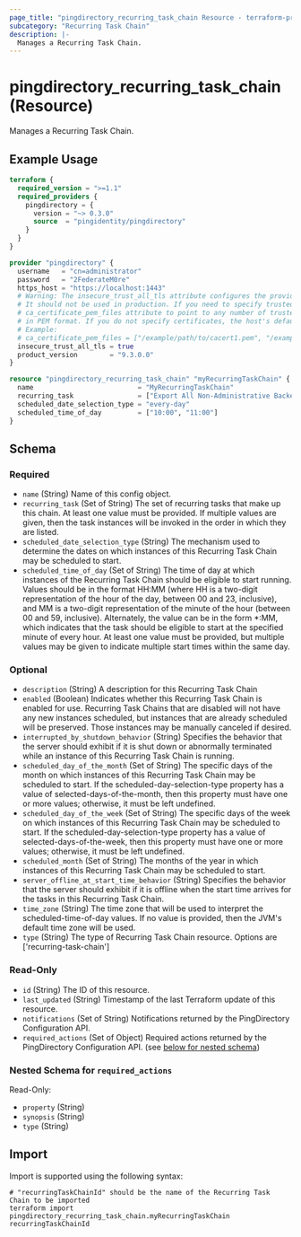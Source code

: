 ```yaml
---
page_title: "pingdirectory_recurring_task_chain Resource - terraform-provider-pingdirectory"
subcategory: "Recurring Task Chain"
description: |-
  Manages a Recurring Task Chain.
---
```


# pingdirectory_recurring_task_chain (Resource)

Manages a Recurring Task Chain.

## Example Usage

```terraform
terraform {
  required_version = ">=1.1"
  required_providers {
    pingdirectory = {
      version = "~> 0.3.0"
      source  = "pingidentity/pingdirectory"
    }
  }
}

provider "pingdirectory" {
  username   = "cn=administrator"
  password   = "2FederateM0re"
  https_host = "https://localhost:1443"
  # Warning: The insecure_trust_all_tls attribute configures the provider to trust any certificate presented by the PingDirectory server.
  # It should not be used in production. If you need to specify trusted CA certificates, use the
  # ca_certificate_pem_files attribute to point to any number of trusted CA certificate files
  # in PEM format. If you do not specify certificates, the host's default root CA set will be used.
  # Example:
  # ca_certificate_pem_files = ["/example/path/to/cacert1.pem", "/example/path/to/cacert2.pem"]
  insecure_trust_all_tls = true
  product_version        = "9.3.0.0"
}

resource "pingdirectory_recurring_task_chain" "myRecurringTaskChain" {
  name                          = "MyRecurringTaskChain"
  recurring_task                = ["Export All Non-Administrative Backends"]
  scheduled_date_selection_type = "every-day"
  scheduled_time_of_day         = ["10:00", "11:00"]
}
```

<!-- schema generated by tfplugindocs -->
## Schema

### Required

- `name` (String) Name of this config object.
- `recurring_task` (Set of String) The set of recurring tasks that make up this chain. At least one value must be provided. If multiple values are given, then the task instances will be invoked in the order in which they are listed.
- `scheduled_date_selection_type` (String) The mechanism used to determine the dates on which instances of this Recurring Task Chain may be scheduled to start.
- `scheduled_time_of_day` (Set of String) The time of day at which instances of the Recurring Task Chain should be eligible to start running. Values should be in the format HH:MM (where HH is a two-digit representation of the hour of the day, between 00 and 23, inclusive), and MM is a two-digit representation of the minute of the hour (between 00 and 59, inclusive). Alternately, the value can be in the form *:MM, which indicates that the task should be eligible to start at the specified minute of every hour. At least one value must be provided, but multiple values may be given to indicate multiple start times within the same day.

### Optional

- `description` (String) A description for this Recurring Task Chain
- `enabled` (Boolean) Indicates whether this Recurring Task Chain is enabled for use. Recurring Task Chains that are disabled will not have any new instances scheduled, but instances that are already scheduled will be preserved. Those instances may be manually canceled if desired.
- `interrupted_by_shutdown_behavior` (String) Specifies the behavior that the server should exhibit if it is shut down or abnormally terminated while an instance of this Recurring Task Chain is running.
- `scheduled_day_of_the_month` (Set of String) The specific days of the month on which instances of this Recurring Task Chain may be scheduled to start. If the scheduled-day-selection-type property has a value of selected-days-of-the-month, then this property must have one or more values; otherwise, it must be left undefined.
- `scheduled_day_of_the_week` (Set of String) The specific days of the week on which instances of this Recurring Task Chain may be scheduled to start. If the scheduled-day-selection-type property has a value of selected-days-of-the-week, then this property must have one or more values; otherwise, it must be left undefined.
- `scheduled_month` (Set of String) The months of the year in which instances of this Recurring Task Chain may be scheduled to start.
- `server_offline_at_start_time_behavior` (String) Specifies the behavior that the server should exhibit if it is offline when the start time arrives for the tasks in this Recurring Task Chain.
- `time_zone` (String) The time zone that will be used to interpret the scheduled-time-of-day values. If no value is provided, then the JVM's default time zone will be used.
- `type` (String) The type of Recurring Task Chain resource. Options are ['recurring-task-chain']

### Read-Only

- `id` (String) The ID of this resource.
- `last_updated` (String) Timestamp of the last Terraform update of this resource.
- `notifications` (Set of String) Notifications returned by the PingDirectory Configuration API.
- `required_actions` (Set of Object) Required actions returned by the PingDirectory Configuration API. (see [below for nested schema](#nestedatt--required_actions))

<a id="nestedatt--required_actions"></a>
### Nested Schema for `required_actions`

Read-Only:

- `property` (String)
- `synopsis` (String)
- `type` (String)

## Import

Import is supported using the following syntax:

```shell
# "recurringTaskChainId" should be the name of the Recurring Task Chain to be imported
terraform import pingdirectory_recurring_task_chain.myRecurringTaskChain recurringTaskChainId
```

